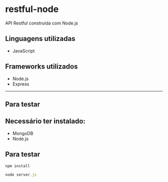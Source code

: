 # restful-node

API Restful construida com Node.js

## Linguagens utilizadas
* JavaScript

## Frameworks utilizados
* Node.js
* Express

---

## Para testar

## Necessário ter instalado:
* MongoDB
* Node.js

## Para testar
```js
npm install
```

```js
node server.js
```